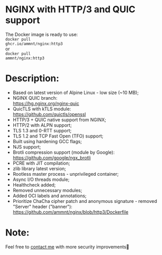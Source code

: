 # NGINX with HTTP/3 and QUIC support

The Docker image is ready to use:<br>
<code>docker pull ghcr.io/ammnt/nginx:http3</code><br>
or<br>
<code>docker pull ammnt/nginx:http3</code>

# Description:

- Based on latest version of Alpine Linux - low size (~10 MB);
- NGINX QUIC branch:<br>
https://hg.nginx.org/nginx-quic
- QuicTLS with kTLS module:<br>
https://github.com/quictls/openssl
- HTTP/3 + QUIC native support from NGINX;
- HTTP/2 with ALPN support;
- TLS 1.3 and 0-RTT support;
- TLS 1.2 and TCP Fast Open (TFO) support;
- Built using hardening GCC flags;
- NJS support;
- Brotli compression support (module by Google):
https://github.com/google/ngx_brotli
- PCRE with JIT compilation;
- zlib library latest version;
- Rootless master process - unprivileged container;
- Async I/O threads module;
- Healthcheck added;
- Removed unnecessary modules;
- Added OCI labels and annotations;
- Prioritize ChaCha cipher patch and anonymous signature - removed "Server" header ("banner"):<br>
https://github.com/ammnt/nginx/blob/http3/Dockerfile

# Note:

Feel free to <a href="https://github.com/ammnt/nginx/issues/new">contact me</a> with more security improvements🙋

